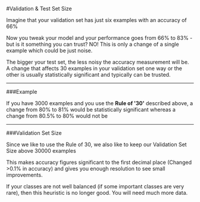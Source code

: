 #Validation & Test Set Size

Imagine that your validation set has just six examples with an accuracy of 66%

Now you tweak your model and your performance goes from 66% to 83% - but is it something you can trust? NO! This is only a change of a single example which could be just noise. 

The bigger your test set, the less noisy the accuracy measurement will be. A change that affects 30 examples in your validation set one way or the other is usually statistically significant and typically can be trusted.

***

###Example

If you have 3000 examples and you use the **Rule of '30'** described above, a change from 80% to 81% would be statistically significant whereas a change from 80.5% to 80% would not be

***

###Validation Set Size

Since we like to use the Rule of 30, we also like to keep our Validation Set Size above 30000 examples

This makes accuracy figures significant to the first decimal place (Changed >0.1% in accuracy) and gives you enough resolution to see small improvements.

If your classes are not well balanced (if some important classes are very rare), then this heuristic is no longer good. You will need much more data.
